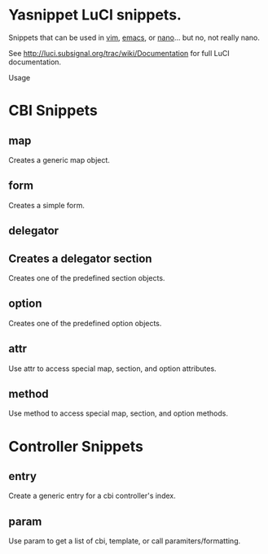Yasnippet LuCI snippets.
=========================

Snippets that can be used in [vim](http://www.vim.org/scripts/script.php?script_id=1957), [emacs](http://www.emacswiki.org/emacs/Yasnippet), or [nano](http://www.explainxkcd.com/wiki/index.php/378:_Real_Programmers)... but no, not really nano.

See http://luci.subsignal.org/trac/wiki/Documentation for full LuCI documentation.

Usage

CBI Snippets
=============

map
-----
Creates a generic map object.

form
-----
Creates a simple form.

delegator
---------
Creates a delegator 
section
-------
Creates one of the predefined section objects. 

option
------
Creates one of the predefined option objects. 

attr 
------
Use attr to access special map, section, and option attributes.

method 
--------
Use method to access special map, section, and option methods.

Controller Snippets
====================

entry 
--------
Create a generic entry for a cbi controller's index.

param 
--------
Use param to get a list of cbi, template, or call paramiters/formatting.
